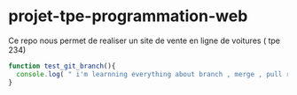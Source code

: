 # projet-tpe-programmation-web
Ce repo nous permet de realiser un site de vente en ligne de voitures ( tpe 234)
```js
function test_git_branch(){
  console.log( " i'm learnning everything about branch , merge , pull request in git " )
} 
```
